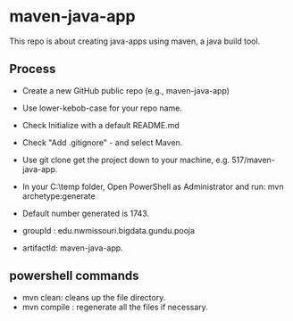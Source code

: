 # maven-java-app
This repo is about creating java-apps using maven, a java build tool.
## Process 
- Create a new GitHub public repo (e.g., maven-java-app)
- Use lower-kebob-case for your repo name.
- Check Initialize with a default README.md
- Check "Add .gitignore"  -  and select Maven. 
- Use git clone get the project down to your machine, e.g. 517/maven-java-app.

- In your C:\temp folder, Open PowerShell as Administrator and run:
mvn archetype:generate
- Default number generated is 1743.
- groupId : edu.nwmissouri.bigdata.gundu.pooja
- artifactId: maven-java-app.
## powershell commands
- mvn clean: cleans up the file directory.
- mvn compile : regenerate all the files if necessary.
